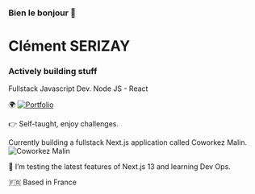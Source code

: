 ### Bien le bonjour 👋

# Clément SERIZAY
### Actively building stuff

Fullstack Javascript Dev.
Node JS - React

🌍 [![Portfolio](https://img.shields.io/badge/-Portfolio-blue)](https://clementserizay.com/) 

:point_right: Self-taught, enjoy challenges.

Currently building a fullstack Next.js application called Coworkez Malin. ![Coworkez Malin](https://img.shields.io/badge/CoworkezMalin-yellow)


:book: I’m testing the latest features of Next.js 13 and learning Dev Ops. 

:fr: Based in France
